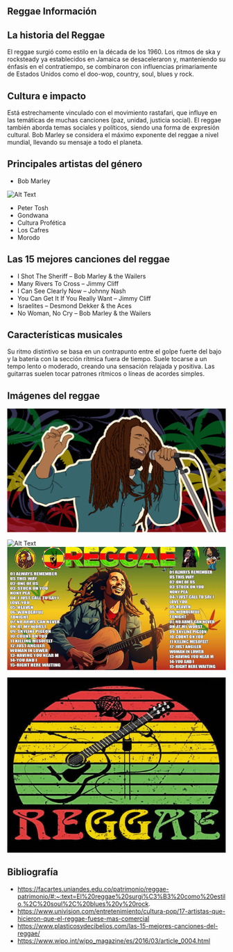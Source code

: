 ## Reggae Información

## La historia del Reggae
El reggae surgió como estilo en la década de los 1960. Los ritmos de ska y rocksteady ya establecidos en Jamaica se desaceleraron y, manteniendo su énfasis en el contratiempo, se combinaron con influencias primariamente de Estados Unidos como el doo-wop, country, soul, blues y rock.
## Cultura e impacto
Está estrechamente vinculado con el movimiento rastafari, que influye en las temáticas de muchas canciones (paz, unidad, justicia social).
El reggae también aborda temas sociales y políticos, siendo una forma de expresión cultural.
Bob Marley se considera el máximo exponente del reggae a nivel mundial, llevando su mensaje a todo el planeta.

## Principales artistas del género

- Bob Marley                                                                                                                                                                                                                                                                            

![Alt Text](https://media1.giphy.com/media/hI3jYVix7OJ3elsgx3/200w.gif?cid=6c09b952qo8zdbz78iiblukn27s66qcbaqedod5ba862fmb7&ep=v1_gifs_search&rid=200w.gif&ct=g)

- Peter Tosh
- Gondwana
- Cultura Profética
- Los Cafres
- Morodo


## Las 15 mejores canciones del reggae
- I Shot The Sheriff – Bob Marley & the Wailers
- Many Rivers To Cross – Jimmy Cliff
- I Can See Clearly Now – Johnny Nash
- You Can Get It If You Really Want – Jimmy Cliff
- Israelites – Desmond Dekker & the Aces
- No Woman, No Cry – Bob Marley & the Wailers

## Características musicales
Su ritmo distintivo se basa en un contrapunto entre el golpe fuerte del bajo y la batería con la sección rítmica fuera de tiempo.  Suele tocarse a un tempo lento o moderado, creando una sensación relajada y positiva.
Las guitarras suelen tocar patrones rítmicos o líneas de acordes simples.

## Imágenes del reggae
![img.png](2.png)

![Alt Text](https://i.gifer.com/8GY4.gif)
![img_1.png](1.png)

![img_2.png](3.png)

## Bibliografía
- https://facartes.uniandes.edu.co/patrimonio/reggae-patrimonio/#:~:text=El%20reggae%20surgi%C3%B3%20como%20estilo,%2C%20soul%2C%20blues%20y%20rock.
- https://www.univision.com/entretenimiento/cultura-pop/17-artistas-que-hicieron-que-el-reggae-fuese-mas-comercial
- https://www.plasticosydecibelios.com/las-15-mejores-canciones-del-reggae/
- https://www.wipo.int/wipo_magazine/es/2016/03/article_0004.html

